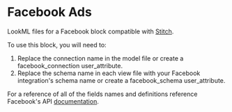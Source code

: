 # Facebook Ads
LookML files for a Facebook block compatible with [Stitch](https://www.stitchdata.com/integrations/facebook-ads/).

To use this block, you will need to:

1. Replace the connection name in the model file or create a facebook_connection user_attribute.
2. Replace the schema name in each view file with your Facebook integration's schema name or create a facebook_schema user_attribute.


For a reference of all of the fields names and definitions reference Facebook's API [documentation](https://developers.facebook.com/docs/marketing-api/insights/fields/v2.12).
